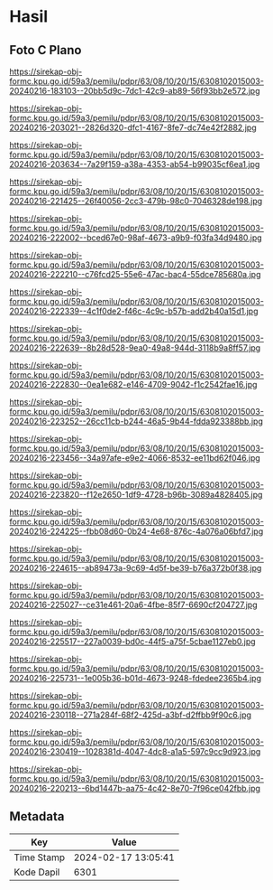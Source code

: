 # Hasil

## Foto C Plano

https://sirekap-obj-formc.kpu.go.id/59a3/pemilu/pdpr/63/08/10/20/15/6308102015003-20240216-183103--20bb5d9c-7dc1-42c9-ab89-56f93bb2e572.jpg

https://sirekap-obj-formc.kpu.go.id/59a3/pemilu/pdpr/63/08/10/20/15/6308102015003-20240216-203021--2826d320-dfc1-4167-8fe7-dc74e42f2882.jpg

https://sirekap-obj-formc.kpu.go.id/59a3/pemilu/pdpr/63/08/10/20/15/6308102015003-20240216-203634--7a29f159-a38a-4353-ab54-b99035cf6ea1.jpg

https://sirekap-obj-formc.kpu.go.id/59a3/pemilu/pdpr/63/08/10/20/15/6308102015003-20240216-221425--26f40056-2cc3-479b-98c0-7046328de198.jpg

https://sirekap-obj-formc.kpu.go.id/59a3/pemilu/pdpr/63/08/10/20/15/6308102015003-20240216-222002--bced67e0-98af-4673-a9b9-f03fa34d9480.jpg

https://sirekap-obj-formc.kpu.go.id/59a3/pemilu/pdpr/63/08/10/20/15/6308102015003-20240216-222210--c76fcd25-55e6-47ac-bac4-55dce785680a.jpg

https://sirekap-obj-formc.kpu.go.id/59a3/pemilu/pdpr/63/08/10/20/15/6308102015003-20240216-222339--4c1f0de2-f46c-4c9c-b57b-add2b40a15d1.jpg

https://sirekap-obj-formc.kpu.go.id/59a3/pemilu/pdpr/63/08/10/20/15/6308102015003-20240216-222639--8b28d528-9ea0-49a8-944d-3118b9a8ff57.jpg

https://sirekap-obj-formc.kpu.go.id/59a3/pemilu/pdpr/63/08/10/20/15/6308102015003-20240216-222830--0ea1e682-e146-4709-9042-f1c2542fae16.jpg

https://sirekap-obj-formc.kpu.go.id/59a3/pemilu/pdpr/63/08/10/20/15/6308102015003-20240216-223252--26cc11cb-b244-46a5-9b44-fdda923388bb.jpg

https://sirekap-obj-formc.kpu.go.id/59a3/pemilu/pdpr/63/08/10/20/15/6308102015003-20240216-223456--34a97afe-e9e2-4066-8532-ee11bd62f046.jpg

https://sirekap-obj-formc.kpu.go.id/59a3/pemilu/pdpr/63/08/10/20/15/6308102015003-20240216-223820--f12e2650-1df9-4728-b96b-3089a4828405.jpg

https://sirekap-obj-formc.kpu.go.id/59a3/pemilu/pdpr/63/08/10/20/15/6308102015003-20240216-224225--fbb08d60-0b24-4e68-876c-4a076a06bfd7.jpg

https://sirekap-obj-formc.kpu.go.id/59a3/pemilu/pdpr/63/08/10/20/15/6308102015003-20240216-224615--ab89473a-9c69-4d5f-be39-b76a372b0f38.jpg

https://sirekap-obj-formc.kpu.go.id/59a3/pemilu/pdpr/63/08/10/20/15/6308102015003-20240216-225027--ce31e461-20a6-4fbe-85f7-6690cf204727.jpg

https://sirekap-obj-formc.kpu.go.id/59a3/pemilu/pdpr/63/08/10/20/15/6308102015003-20240216-225517--227a0039-bd0c-44f5-a75f-5cbae1127eb0.jpg

https://sirekap-obj-formc.kpu.go.id/59a3/pemilu/pdpr/63/08/10/20/15/6308102015003-20240216-225731--1e005b36-b01d-4673-9248-fdedee2365b4.jpg

https://sirekap-obj-formc.kpu.go.id/59a3/pemilu/pdpr/63/08/10/20/15/6308102015003-20240216-230118--271a284f-68f2-425d-a3bf-d2ffbb9f90c6.jpg

https://sirekap-obj-formc.kpu.go.id/59a3/pemilu/pdpr/63/08/10/20/15/6308102015003-20240216-230419--1028381d-4047-4dc8-a1a5-597c9cc9d923.jpg

https://sirekap-obj-formc.kpu.go.id/59a3/pemilu/pdpr/63/08/10/20/15/6308102015003-20240216-220213--6bd1447b-aa75-4c42-8e70-7f96ce042fbb.jpg


## Metadata

| Key        | Value               |
| ---------- | ------------------- |
| Time Stamp | 2024-02-17 13:05:41 |
| Kode Dapil | 6301                |



